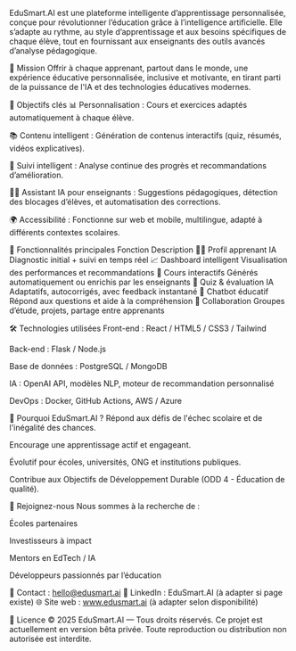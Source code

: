 EduSmart.AI est une plateforme intelligente d’apprentissage personnalisée, conçue pour révolutionner l’éducation grâce à l’intelligence artificielle. Elle s’adapte au rythme, au style d’apprentissage et aux besoins spécifiques de chaque élève, tout en fournissant aux enseignants des outils avancés d’analyse pédagogique.

🚀 Mission
Offrir à chaque apprenant, partout dans le monde, une expérience éducative personnalisée, inclusive et motivante, en tirant parti de la puissance de l'IA et des technologies éducatives modernes.

🎯 Objectifs clés
📊 Personnalisation : Cours et exercices adaptés automatiquement à chaque élève.

📚 Contenu intelligent : Génération de contenus interactifs (quiz, résumés, vidéos explicatives).

🧠 Suivi intelligent : Analyse continue des progrès et recommandations d’amélioration.

🧑‍🏫 Assistant IA pour enseignants : Suggestions pédagogiques, détection des blocages d’élèves, et automatisation des corrections.

🌍 Accessibilité : Fonctionne sur web et mobile, multilingue, adapté à différents contextes scolaires.

🔧 Fonctionnalités principales
Fonction	Description
🧑‍🎓 Profil apprenant IA	Diagnostic initial + suivi en temps réel
📈 Dashboard intelligent	Visualisation des performances et recommandations
🎥 Cours interactifs	Générés automatiquement ou enrichis par les enseignants
🧪 Quiz & évaluation IA	Adaptatifs, autocorrigés, avec feedback instantané
🤖 Chatbot éducatif	Répond aux questions et aide à la compréhension
🤝 Collaboration	Groupes d’étude, projets, partage entre apprenants

🛠️ Technologies utilisées
Front-end : React / HTML5 / CSS3 / Tailwind

Back-end : Flask / Node.js

Base de données : PostgreSQL / MongoDB

IA : OpenAI API, modèles NLP, moteur de recommandation personnalisé

DevOps : Docker, GitHub Actions, AWS / Azure

🌱 Pourquoi EduSmart.AI ?
Répond aux défis de l'échec scolaire et de l'inégalité des chances.

Encourage une apprentissage actif et engageant.

Évolutif pour écoles, universités, ONG et institutions publiques.

Contribue aux Objectifs de Développement Durable (ODD 4 - Éducation de qualité).

🤝 Rejoignez-nous
Nous sommes à la recherche de :

Écoles partenaires

Investisseurs à impact

Mentors en EdTech / IA

Développeurs passionnés par l’éducation

📩 Contact : hello@edusmart.ai
🔗 LinkedIn : EduSmart.AI (à adapter si page existe)
🌐 Site web : www.edusmart.ai (à adapter selon disponibilité)

📌 Licence
© 2025 EduSmart.AI — Tous droits réservés.
Ce projet est actuellement en version bêta privée. Toute reproduction ou distribution non autorisée est interdite.

